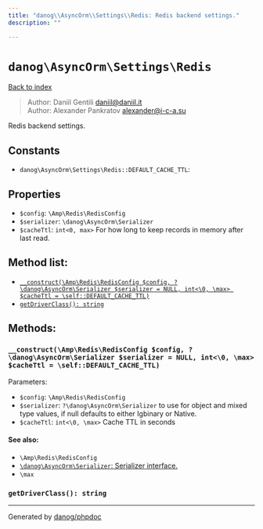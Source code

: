 ```yaml
---
title: "danog\\AsyncOrm\\Settings\\Redis: Redis backend settings."
description: ""

---
```

# `danog\AsyncOrm\Settings\Redis`
[Back to index](../../../index.md)

> Author: Daniil Gentili <daniil@daniil.it>  
> Author: Alexander Pankratov <alexander@i-c-a.su>  
  

Redis backend settings.  




## Constants
* `danog\AsyncOrm\Settings\Redis::DEFAULT_CACHE_TTL`: 

## Properties
* `$config`: `\Amp\Redis\RedisConfig` 
* `$serializer`: `\danog\AsyncOrm\Serializer` 
* `$cacheTtl`: `int<0, max>` For how long to keep records in memory after last read.

## Method list:
* [`__construct(\Amp\Redis\RedisConfig $config, ?\danog\AsyncOrm\Serializer $serializer = NULL, int<\0, \max> $cacheTtl = \self::DEFAULT_CACHE_TTL)`](#__construct-amp-redis-redisconfig-config-danog-asyncorm-serializer-serializer-null-int-0-max-cachettl-self-default_cache_ttl)
* [`getDriverClass(): string`](#getdriverclass-string)

## Methods:
### `__construct(\Amp\Redis\RedisConfig $config, ?\danog\AsyncOrm\Serializer $serializer = NULL, int<\0, \max> $cacheTtl = \self::DEFAULT_CACHE_TTL)`




Parameters:

* `$config`: `\Amp\Redis\RedisConfig`   
* `$serializer`: `?\danog\AsyncOrm\Serializer` to use for object and mixed type values, if null defaults to either Igbinary or Native.  
* `$cacheTtl`: `int<\0, \max>` Cache TTL in seconds  


#### See also: 
* `\Amp\Redis\RedisConfig`
* [`\danog\AsyncOrm\Serializer`: Serializer interface.](../../../danog/AsyncOrm/Serializer.md)
* `\max`




### `getDriverClass(): string`





---
Generated by [danog/phpdoc](https://phpdoc.daniil.it)
